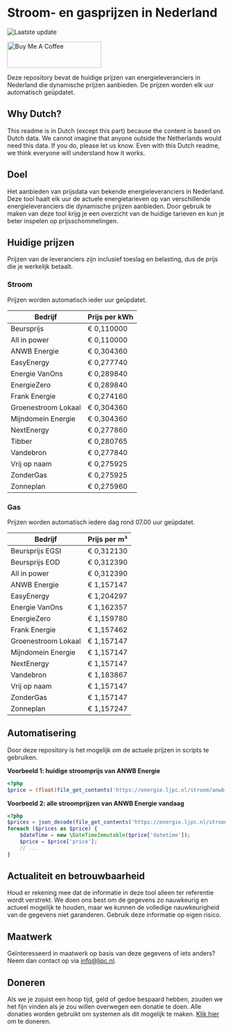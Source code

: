 # Stroom- en gasprijzen in Nederland

![Laatste update](https://img.shields.io/badge/laatste%20update-2025--09--18%2021%3A00%20CET-brightgreen)

<a href="https://www.buymeacoffee.com/Lars-" target="_blank"><img src="https://cdn.buymeacoffee.com/buttons/v2/default-orange.png" alt="Buy Me A Coffee" height="60" style="height: 60px !important;width: 217px !important;" ></a>

Deze repository bevat de huidige prijzen van energieleveranciers in Nederland die dynamische prijzen aanbieden. De prijzen worden elk uur automatisch geüpdatet.

## Why Dutch?

This readme is in Dutch (except this part) because the content is based on Dutch data. We cannot imagine that anyone outside the Netherlands would need this data. If you do, please let us know. Even with this Dutch readme, we think
everyone will understand how it works.

## Doel

Het aanbieden van prijsdata van bekende energieleveranciers in Nederland. Deze tool haalt elk uur de actuele energietarieven op van verschillende energieleveranciers die dynamische prijzen aanbieden. Door gebruik te maken van deze tool
krijg je een overzicht van de huidige tarieven en kun je beter inspelen op prijsschommelingen.

## Huidige prijzen

Prijzen van de leveranciers zijn inclusief toeslag en belasting, dus de prijs die je werkelijk betaalt.

### Stroom

Prijzen worden automatisch ieder uur geüpdatet.

 Bedrijf | Prijs per kWh 
---------|---------------
Beursprijs | € 0,110000
All in power | € 0,110000
ANWB Energie | € 0,304360
EasyEnergy | € 0,277740
Energie VanOns | € 0,289840
EnergieZero | € 0,289840
Frank Energie | € 0,274160
Groenestroom Lokaal | € 0,304360
Mijndomein Energie | € 0,304360
NextEnergy | € 0,277860
Tibber | € 0,280765
Vandebron | € 0,277840
Vrij op naam | € 0,275925
ZonderGas | € 0,275925
Zonneplan | € 0,275960


### Gas

Prijzen worden automatisch iedere dag rond 07.00 uur geüpdatet.

 Bedrijf | Prijs per m³ 
---------|--------------
Beursprijs EGSI | € 0,312130
Beursprijs EOD | € 0,312390
All in power | € 0,312390
ANWB Energie | € 1,157147
EasyEnergy | € 1,204297
Energie VanOns | € 1,162357
EnergieZero | € 1,159780
Frank Energie | € 1,157462
Groenestroom Lokaal | € 1,157147
Mijndomein Energie | € 1,157147
NextEnergy | € 1,157147
Vandebron | € 1,183867
Vrij op naam | € 1,157147
ZonderGas | € 1,157147
Zonneplan | € 1,157247


## Automatisering

Door deze repository is het mogelijk om de actuele prijzen in scripts te gebruiken.

**Voorbeeld 1: huidige stroomprijs van ANWB Energie**

```php
<?php
$price = (float)file_get_contents('https://energie.ljpc.nl/stroom/anwb-energie-nu.txt');

```

**Voorbeeld 2: alle stroomprijzen van ANWB Energie vandaag**

```php
<?php
$prices = json_decode(file_get_contents('https://energie.ljpc.nl/stroom/all-in-power-vandaag.json'),true);
foreach ($prices as $price) {
    $dateTime = new \DateTimeImmutable($price['datetime']);
    $price = $price['price'];
    // ...
}
```

## Actualiteit en betrouwbaarheid

Houd er rekening mee dat de informatie in deze tool alleen ter referentie wordt verstrekt. We doen ons best om de gegevens zo nauwkeurig en actueel mogelijk te houden, maar we kunnen de volledige nauwkeurigheid van de gegevens niet
garanderen. Gebruik deze informatie op eigen risico.

## Maatwerk

Geïnteresseerd in maatwerk op basis van deze gegevens of iets anders? Neem dan contact op
via [info@ljpc.nl](mailto:info@ljpc.nl?subject=Energie%20prijzen).

## Doneren

Als we je zojuist een hoop tijd, geld of gedoe bespaard hebben, zouden we het fijn vinden als je zou willen overwegen een
donatie te doen. Alle donaties worden gebruikt om systemen als dit mogelijk te
maken. [Klik hier](https://www.buymeacoffee.com/Lars-) om te doneren.
